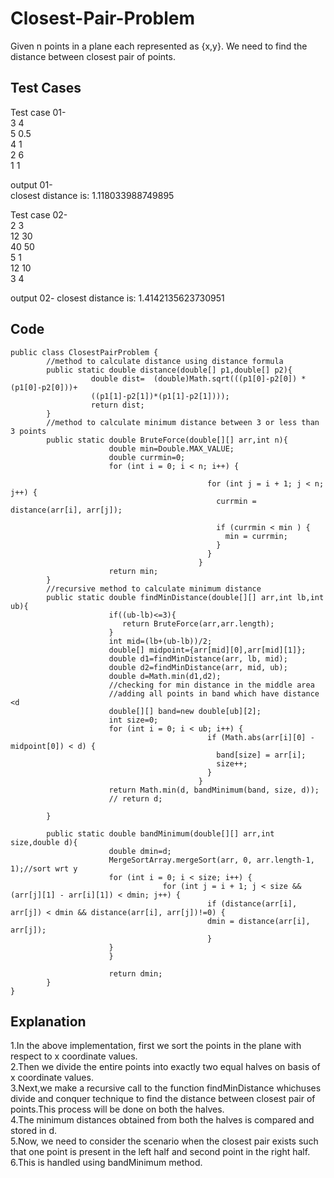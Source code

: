 # Closest-Pair-Problem
Given n points in a plane each represented as {x,y}. We need to find the distance between closest pair of points.

## Test Cases  
Test case 01-  
3 4  
5 0.5  
4 1  
2 6  
1 1  

 output 01-  
closest distance is: 1.118033988749895

Test case 02-  
2 3  
12 30  
40 50  
5 1  
12 10  
3 4  

output 02-
closest distance is: 1.4142135623730951

## Code

```
public class ClosestPairProblem {
        //method to calculate distance using distance formula
        public static double distance(double[] p1,double[] p2){
                  double dist=  (double)Math.sqrt(((p1[0]-p2[0]) * (p1[0]-p2[0]))+
                  ((p1[1]-p2[1])*(p1[1]-p2[1])));
                  return dist;
        }
        //method to calculate minimum distance between 3 or less than 3 points
        public static double BruteForce(double[][] arr,int n){
                      double min=Double.MAX_VALUE;
                      double currmin=0;
                      for (int i = 0; i < n; i++) {
                                            
                                            for (int j = i + 1; j < n; j++) {
                                              currmin = distance(arr[i], arr[j]);
                                              
                                              if (currmin < min ) {
                                                min = currmin;
                                              }
                                            }
                                          }
                      return min;
        }
        //recursive method to calculate minimum distance
        public static double findMinDistance(double[][] arr,int lb,int ub){
                      if((ub-lb)<=3){
                         return BruteForce(arr,arr.length);
                      }
                      int mid=(lb+(ub-lb))/2;
                      double[] midpoint={arr[mid][0],arr[mid][1]};
                      double d1=findMinDistance(arr, lb, mid);
                      double d2=findMinDistance(arr, mid, ub);
                      double d=Math.min(d1,d2);
                      //checking for min distance in the middle area
                      //adding all points in band which have distance <d
                      double[][] band=new double[ub][2];
                      int size=0;
                      for (int i = 0; i < ub; i++) {
                                            if (Math.abs(arr[i][0] - midpoint[0]) < d) {
                                              band[size] = arr[i];
                                              size++;
                                            }
                                          }
                      return Math.min(d, bandMinimum(band, size, d));
                      // return d;
                      
        }

        public static double bandMinimum(double[][] arr,int size,double d){
                      double dmin=d;
                      MergeSortArray.mergeSort(arr, 0, arr.length-1, 1);//sort wrt y
                      for (int i = 0; i < size; i++) {
                                  for (int j = i + 1; j < size && (arr[j][1] - arr[i][1]) < dmin; j++) {
                                            if (distance(arr[i], arr[j]) < dmin && distance(arr[i], arr[j])!=0) {
                                            dmin = distance(arr[i], arr[j]);
                                            }
                      }
                      }
                      
                      return dmin;
        }
}

```
## Explanation
1.In the above implementation, first we sort the points in the plane with respect to x coordinate values.  
2.Then we divide the entire points into exactly two equal halves on basis of x coordinate values.  
3.Next,we make a recursive call to the function findMinDistance whichuses divide and conquer technique
to find the distance between closest pair of points.This process will be done on both the halves.  
4.The minimum distances obtained from both the halves is compared and stored in d.  
5.Now, we need to consider the scenario when the closest pair exists such that one point is present in the
left half and second point in the right half.  
6.This is handled using bandMinimum method.  


